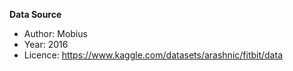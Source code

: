 **Data Source**
* Author: Mobius
* Year: 2016
* Licence: https://www.kaggle.com/datasets/arashnic/fitbit/data
